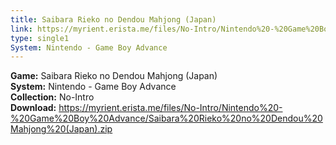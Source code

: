```yaml
---
title: Saibara Rieko no Dendou Mahjong (Japan)
link: https://myrient.erista.me/files/No-Intro/Nintendo%20-%20Game%20Boy%20Advance/Saibara%20Rieko%20no%20Dendou%20Mahjong%20(Japan).zip
type: single1
System: Nintendo - Game Boy Advance
---
```

<b>Game:</b> Saibara Rieko no Dendou Mahjong (Japan)<br>
<b>System:</b> Nintendo - Game Boy Advance<br>
<b>Collection:</b> No-Intro<br>
<b>Download:</b> https://myrient.erista.me/files/No-Intro/Nintendo%20-%20Game%20Boy%20Advance/Saibara%20Rieko%20no%20Dendou%20Mahjong%20(Japan).zip